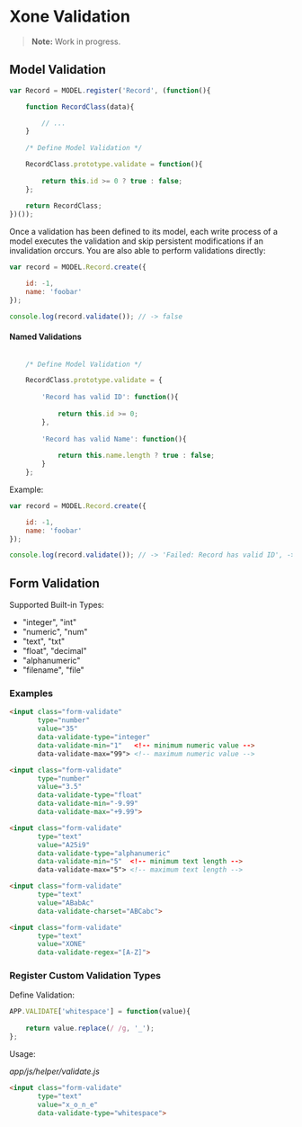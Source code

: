 # Xone Validation

> __Note:__ Work in progress.

## Model Validation

```javascript
var Record = MODEL.register('Record', (function(){

    function RecordClass(data){

        // ...
    }
    
    /* Define Model Validation */

    RecordClass.prototype.validate = function(){
        
        return this.id >= 0 ? true : false;
    };
    
    return RecordClass;
})());
```

Once a validation has been defined to its model, each write process of a model executes the validation and skip persistent modifications if an invalidation orccurs. You are also able to perform validations directly:

```javascript
var record = MODEL.Record.create({

    id: -1,
    name: 'foobar'
});

console.log(record.validate()); // -> false
```

#### Named Validations

```javascript
    
    /* Define Model Validation */

    RecordClass.prototype.validate = {
    
        'Record has valid ID': function(){
        
            return this.id >= 0;
        },
        
        'Record has valid Name': function(){
                
            return this.name.length ? true : false;
        }
    };
```

Example: 

```javascript
var record = MODEL.Record.create({

    id: -1,
    name: 'foobar'
});

console.log(record.validate()); // -> 'Failed: Record has valid ID', -> false
```


## Form Validation

Supported Built-in Types:

* "integer", "int"
* "numeric", "num"
* "text", "txt"
* "float", "decimal"
* "alphanumeric"
* "filename", "file"

### Examples

```html
<input class="form-validate" 
       type="number" 
       value="35"
       data-validate-type="integer" 
       data-validate-min="1"   <!-- minimum numeric value -->
       data-validate-max="99"> <!-- maximum numeric value -->
```

```html
<input class="form-validate" 
       type="number" 
       value="3.5"
       data-validate-type="float" 
       data-validate-min="-9.99"
       data-validate-max="+9.99">
```

```html
<input class="form-validate" 
       type="text" 
       value="A25i9"
       data-validate-type="alphanumeric"
       data-validate-min="5"  <!-- minimum text length -->
       data-validate-max="5"> <!-- maximum text length -->
```

```html
<input class="form-validate" 
       type="text" 
       value="ABabAc"
       data-validate-charset="ABCabc">
```

```html
<input class="form-validate" 
       type="text" 
       value="XONE"
       data-validate-regex="[A-Z]">
```

### Register Custom Validation Types

Define Validation:

```js
APP.VALIDATE['whitespace'] = function(value){
    
    return value.replace(/ /g, '_');
};
```

Usage:

*app/js/helper/validate.js*
```html
<input class="form-validate" 
       type="text" 
       value="x_o_n_e"
       data-validate-type="whitespace">
```
